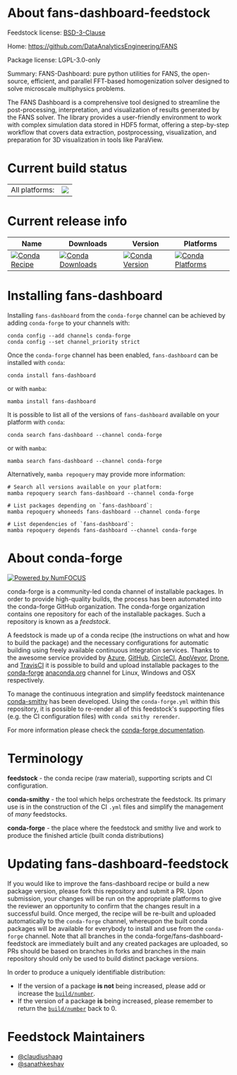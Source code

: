 About fans-dashboard-feedstock
==============================

Feedstock license: [BSD-3-Clause](https://github.com/conda-forge/fans-dashboard-feedstock/blob/main/LICENSE.txt)

Home: https://github.com/DataAnalyticsEngineering/FANS

Package license: LGPL-3.0-only

Summary: FANS-Dashboard: pure python utilities for FANS, the open-source, efficient, and parallel FFT-based homogenization solver designed to solve microscale multiphysics problems.

The FANS Dashboard is a comprehensive tool designed to streamline the post-processing, interpretation, and visualization of results generated by the FANS solver. The library provides a user-friendly environment to work with complex simulation data stored in HDF5 format, offering a step-by-step workflow that covers data extraction, postprocessing, visualization, and preparation for 3D visualization in tools like ParaView.

Current build status
====================


<table><tr><td>All platforms:</td>
    <td>
      <a href="https://dev.azure.com/conda-forge/feedstock-builds/_build/latest?definitionId=26095&branchName=main">
        <img src="https://dev.azure.com/conda-forge/feedstock-builds/_apis/build/status/fans-dashboard-feedstock?branchName=main">
      </a>
    </td>
  </tr>
</table>

Current release info
====================

| Name | Downloads | Version | Platforms |
| --- | --- | --- | --- |
| [![Conda Recipe](https://img.shields.io/badge/recipe-fans--dashboard-green.svg)](https://anaconda.org/conda-forge/fans-dashboard) | [![Conda Downloads](https://img.shields.io/conda/dn/conda-forge/fans-dashboard.svg)](https://anaconda.org/conda-forge/fans-dashboard) | [![Conda Version](https://img.shields.io/conda/vn/conda-forge/fans-dashboard.svg)](https://anaconda.org/conda-forge/fans-dashboard) | [![Conda Platforms](https://img.shields.io/conda/pn/conda-forge/fans-dashboard.svg)](https://anaconda.org/conda-forge/fans-dashboard) |

Installing fans-dashboard
=========================

Installing `fans-dashboard` from the `conda-forge` channel can be achieved by adding `conda-forge` to your channels with:

```
conda config --add channels conda-forge
conda config --set channel_priority strict
```

Once the `conda-forge` channel has been enabled, `fans-dashboard` can be installed with `conda`:

```
conda install fans-dashboard
```

or with `mamba`:

```
mamba install fans-dashboard
```

It is possible to list all of the versions of `fans-dashboard` available on your platform with `conda`:

```
conda search fans-dashboard --channel conda-forge
```

or with `mamba`:

```
mamba search fans-dashboard --channel conda-forge
```

Alternatively, `mamba repoquery` may provide more information:

```
# Search all versions available on your platform:
mamba repoquery search fans-dashboard --channel conda-forge

# List packages depending on `fans-dashboard`:
mamba repoquery whoneeds fans-dashboard --channel conda-forge

# List dependencies of `fans-dashboard`:
mamba repoquery depends fans-dashboard --channel conda-forge
```


About conda-forge
=================

[![Powered by
NumFOCUS](https://img.shields.io/badge/powered%20by-NumFOCUS-orange.svg?style=flat&colorA=E1523D&colorB=007D8A)](https://numfocus.org)

conda-forge is a community-led conda channel of installable packages.
In order to provide high-quality builds, the process has been automated into the
conda-forge GitHub organization. The conda-forge organization contains one repository
for each of the installable packages. Such a repository is known as a *feedstock*.

A feedstock is made up of a conda recipe (the instructions on what and how to build
the package) and the necessary configurations for automatic building using freely
available continuous integration services. Thanks to the awesome service provided by
[Azure](https://azure.microsoft.com/en-us/services/devops/), [GitHub](https://github.com/),
[CircleCI](https://circleci.com/), [AppVeyor](https://www.appveyor.com/),
[Drone](https://cloud.drone.io/welcome), and [TravisCI](https://travis-ci.com/)
it is possible to build and upload installable packages to the
[conda-forge](https://anaconda.org/conda-forge) [anaconda.org](https://anaconda.org/)
channel for Linux, Windows and OSX respectively.

To manage the continuous integration and simplify feedstock maintenance
[conda-smithy](https://github.com/conda-forge/conda-smithy) has been developed.
Using the ``conda-forge.yml`` within this repository, it is possible to re-render all of
this feedstock's supporting files (e.g. the CI configuration files) with ``conda smithy rerender``.

For more information please check the [conda-forge documentation](https://conda-forge.org/docs/).

Terminology
===========

**feedstock** - the conda recipe (raw material), supporting scripts and CI configuration.

**conda-smithy** - the tool which helps orchestrate the feedstock.
                   Its primary use is in the construction of the CI ``.yml`` files
                   and simplify the management of *many* feedstocks.

**conda-forge** - the place where the feedstock and smithy live and work to
                  produce the finished article (built conda distributions)


Updating fans-dashboard-feedstock
=================================

If you would like to improve the fans-dashboard recipe or build a new
package version, please fork this repository and submit a PR. Upon submission,
your changes will be run on the appropriate platforms to give the reviewer an
opportunity to confirm that the changes result in a successful build. Once
merged, the recipe will be re-built and uploaded automatically to the
`conda-forge` channel, whereupon the built conda packages will be available for
everybody to install and use from the `conda-forge` channel.
Note that all branches in the conda-forge/fans-dashboard-feedstock are
immediately built and any created packages are uploaded, so PRs should be based
on branches in forks and branches in the main repository should only be used to
build distinct package versions.

In order to produce a uniquely identifiable distribution:
 * If the version of a package **is not** being increased, please add or increase
   the [``build/number``](https://docs.conda.io/projects/conda-build/en/latest/resources/define-metadata.html#build-number-and-string).
 * If the version of a package **is** being increased, please remember to return
   the [``build/number``](https://docs.conda.io/projects/conda-build/en/latest/resources/define-metadata.html#build-number-and-string)
   back to 0.

Feedstock Maintainers
=====================

* [@claudiushaag](https://github.com/claudiushaag/)
* [@sanathkeshav](https://github.com/sanathkeshav/)

